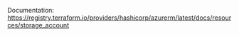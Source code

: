 Documentation:
https://registry.terraform.io/providers/hashicorp/azurerm/latest/docs/resources/storage_account
